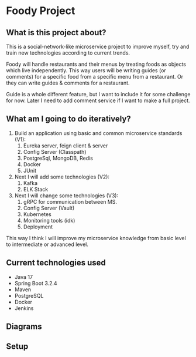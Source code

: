 # Foody Project

## What is this project about?
This is a social-network-like microservice project to improve myself, try and train
new technologies according to current trends.

Foody will handle restaurants and their menus by treating foods as
objects which live independently. This way users will be writing
guides (or comments) for a specific food from a specific menu
from a restaurant. Or they can write guides & comments for a restaurant.

Guide is a whole different feature, but I want to include it for some
challenge for now. Later I need to add comment service if I want to make
a full project.

## What am I going to do iteratively?
1. Build an application using basic and common microservice standards (V1):
   1. Eureka server, feign client & server
   2. Config Server (Classpath)
   3. PostgreSql, MongoDB, Redis
   4. Docker
   5. JUnit
2. Next I will add some technologies (V2):
   1. Kafka
   2. ELK Stack
3. Next I will change some technologies (V3):
   1. gRPC for communication between MS.
   2. Config Server (Vault)
   3. Kubernetes
   4. Monitoring tools (idk)
   5. Deployment

This way I think I will improve my microservice knowledge from basic level to
intermediate or advanced level.

## Current technologies used
* Java 17
* Spring Boot 3.2.4
* Maven
* PostgreSQL
* Docker
* Jenkins

## Diagrams

## Setup